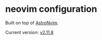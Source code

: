# neovim configuration

Built on top of [AstroNvim](https://astronvim.com/).

Current version: [v2.11.8](https://github.com/AstroNvim/AstroNvim/tree/v2.11.8)

